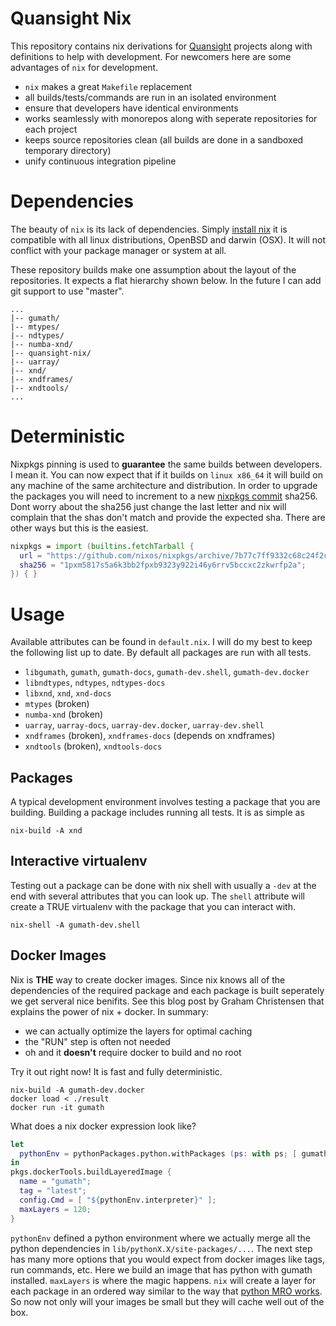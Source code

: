 # Quansight Nix

This repository contains nix derivations for
[Quansight](https://www.quansight.com/) projects along with
definitions to help with development. For newcomers here are some
advantages of `nix` for development.

  - `nix` makes a great `Makefile` replacement
  - all builds/tests/commands are run in an isolated environment
  - ensure that developers have identical environments
  - works seamlessly with monorepos along with seperate repositories for each project
  - keeps source repositories clean (all builds are done in a sandboxed temporary directory)
  - unify continuous integration pipeline
 
# Dependencies

The beauty of `nix` is its lack of dependencies. Simply [install
nix](https://nixos.org/nixos/download.html) it is compatible with all
linux distributions, OpenBSD and darwin (OSX). It will not conflict
with your package manager or system at all.

These repository builds make one assumption about the layout of the
repositories. It expects a flat hierarchy shown below. In the future I
can add git support to use "master".

```
...
|-- gumath/
|-- mtypes/
|-- ndtypes/
|-- numba-xnd/
|-- quansight-nix/
|-- uarray/
|-- xnd/
|-- xndframes/
|-- xndtools/
...
```

# Deterministic

Nixpkgs pinning is used to **guarantee** the same builds between
developers. I mean it. You can now expect that if it builds on `linux
x86_64` it will build on any machine of the same architecture and
distribution. In order to upgrade the packages you will need to
increment to a new [nixpkgs commit](https://github.com/nixos/nixpkgs)
sha256. Dont worry about the sha256 just change the last letter and
nix will complain that the shas don't match and provide the expected
sha. There are other ways but this is the easiest.

```nix
nixpkgs = import (builtins.fetchTarball {
  url = "https://github.com/nixos/nixpkgs/archive/7b77c7ff9332c68c24f2cfb72ba716a2b89915e1.tar.gz";
  sha256 = "1pxm5817s5a6k3bb2fpxb9323y922i46y6rrv5bccxc2zkwrfp2a";
}) { }
```

# Usage

Available attributes can be found in `default.nix`. I will do my best
to keep the following list up to date. By default all packages are run
with all tests.

 - `libgumath`, `gumath`, `gumath-docs`, `gumath-dev.shell`, `gumath-dev.docker`
 - `libndtypes`, `ndtypes`, `ndtypes-docs`
 - `libxnd`, `xnd`, `xnd-docs`
 - `mtypes` (broken)
 - `numba-xnd` (broken)
 - `uarray`, `uarray-docs`, `uarray-dev.docker`, `uarray-dev.shell`
 - `xndframes` (broken), `xndframes-docs` (depends on xndframes)
 - `xndtools` (broken), `xndtools-docs`

## Packages

A typical development environment involves testing a package that you
are building. Building a package includes running all tests. It is as
simple as

```shell
nix-build -A xnd
```

## Interactive virtualenv

Testing out a package can be done with nix shell with usually a `-dev`
at the end with several attributes that you can look up. The `shell`
attribute will create a TRUE virtualenv with the package that you can
interact with.

```shell
nix-shell -A gumath-dev.shell
```

## Docker Images

Nix is **THE** way to create docker images. Since nix knows all of the
dependencies of the required package and each package is built
seperately we get serveral nice benifits. See this blog post by 
Graham Christensen that explains the power of nix + docker. In summary:

 - we can actually optimize the layers for optimal caching
 - the "RUN" step is often not needed
 - oh and it **doesn't** require docker to build and no root
 
Try it out right now! It is fast and fully deterministic.

```shell
nix-build -A gumath-dev.docker
docker load < ./result
docker run -it gumath
```

What does a nix docker expression look like?

```nix
let
  pythonEnv = pythonPackages.python.withPackages (ps: with ps; [ gumath ]);
in
pkgs.dockerTools.buildLayeredImage {
  name = "gumath";
  tag = "latest";
  config.Cmd = [ "${pythonEnv.interpreter}" ];
  maxLayers = 120;
}
```

`pythonEnv` defined a python environment where we actually merge all
the python dependencies in `lib/pythonX.X/site-packages/...`. The next
step has many more options that you would expect from docker images
like tags, run commands, etc. Here we build an image that has python
with gumath installed. `maxLayers` is where the magic happens. `nix`
will create a layer for each package in an ordered way similar to the
way that [python MRO
works](https://www.python.org/download/releases/2.3/mro/). So now not
only will your images be small but they will cache well out of the
box.
